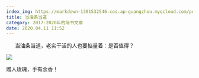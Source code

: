 ```yaml
---
index_img: https://markdown-1301532546.cos.ap-guangzhou.myqcloud.com/peipei_blog/20210921145653.jpeg
title: 当油条当道
category: 2017-2020年的简书文章
date: 2020.04.11 11:52
---
```


      当油条当道，老实干活的人也要掂量着：是否值得？

![](https://markdown-1301532546.cos.ap-guangzhou.myqcloud.com/peipei_blog/20210921145653.jpeg)  

赠人玫瑰，手有余香！